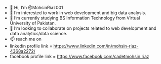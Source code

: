- 👋 Hi, I’m @MohsinRiaz001
- 👀 I’m interested to work in web development and big data analysis.
- 🌱 I’m currently studying  BS Information Technology from Virtual University of Pakistan. 
- 💞️ I’m looking to collaborate on projects related to web development and data analytics/data science.
- 📫  reach me on 
- linkedin profile link = https://www.linkedin.com/in/mohsin-riaz-4368a2272/
- facebook profile link = https://www.facebook.com/cadetmohsin.riaz

<!---
MohsinRiaz001/MohsinRiaz001 is a ✨ special ✨ repository because its `README.md` (this file) appears on your GitHub profile.
You can click the Preview link to take a look at your changes.
--->

